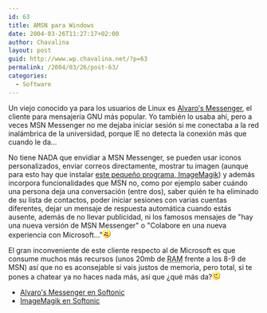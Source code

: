 ```yaml
---
id: 63
title: AMSN para Windows
date: 2004-03-26T11:27:17+02:00
author: Chavalina
layout: post
guid: http://www.wp.chavalina.net/?p=63
permalink: /2004/03/26/post-63/
categories:
  - Software
---
```

Un viejo conocido ya para los usuarios de Linux es <a href="http://www.softonic.com/ie/32061" target="_blank">Alvaro&prime;s Messenger</a>, el cliente para mensajer&iacute;a <span title="acr&oacute;nimo recursivo de `GNU&acute;s Not Unix&acute; pronunciado `guh-noo&acute;" class="anotacion">GNU</span> más popular. Yo también lo usaba ah&iacute;, pero a veces MSN Messenger no me dejaba iniciar sesi&oacute;n si me conectaba a la red inalámbrica de la universidad, porque <span title="Internet Explorer" class="anotacion">IE</span> no detecta la conexi&oacute;n más que cuando le da… 

No tiene NADA que envidiar a MSN Messenger, se pueden usar iconos personalizados, enviar correos directamente, mostrar tu imagen (aunque para esto hay que instalar <a href="http://www.softonic.com/ie.phtml?n_id=12576" target="_blank">este peque&ntilde;o programa, ImageMagik</a>) y además incorpora funcionalidades que MSN no, como por ejemplo saber cuándo una persona deja una conversaci&oacute;n (entre dos), saber quién te ha eliminado de su lista de contactos, poder iniciar sesiones con varias cuentas diferentes, dejar un mensaje de respuesta automática cuando estás ausente, además de no llevar publicidad, ni los famosos mensajes de "hay una nueva versi&oacute;n de MSN Messenger" o "Colabore en una nueva experiencia con Microsoft…"![asustado](/imagenes/emoticonos/asustado.gif) 

El gran inconveniente de este cliente respecto al de Microsoft es que consume muchos más recursos (unos 20mb de <acronym title="Random Access Memory">RAM</acronym> frente a los 8-9 de MSN) as&iacute; que no es aconsejable si vais justos de memoria, pero total, si te pones a chatear ya no haces nada más, as&iacute; que &iquest;qué más da?![guino](/imagenes/emoticonos/guino.gif) 

  * <a href="http://www.softonic.com/ie/32061" target="_blank">Alvaro&prime;s Messenger en Softonic</a>
  * <a href="http://www.softonic.com/ie.phtml?n_id=12576" target="_blank">ImageMagik en Softonic</a>